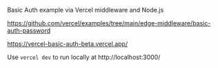 Basic Auth example via Vercel middleware and Node.js

https://github.com/vercel/examples/tree/main/edge-middleware/basic-auth-password

https://vercel-basic-auth-beta.vercel.app/

Use `vercel dev` to run locally at http://localhost:3000/
